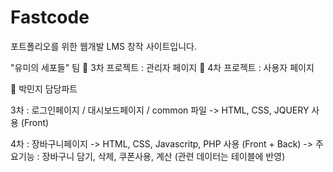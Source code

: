 # Fastcode

포트폴리오를 위한 웹개발 LMS 창작 사이트입니다.

"유미의 세포들" 팀
📁 3차 프로젝트 : 관리자 페이지
📁 4차 프로젝트 : 사용자 페이지

📌 박민지 담당파트

3차 : 로그인페이지 / 대시보드페이지 / common 파일
-> HTML, CSS, JQUERY 사용 (Front)

4차 : 장바구니페이지
-> HTML, CSS, Javascritp, PHP 사용 (Front + Back)
-> 주요기능 : 장바구니 담기, 삭제, 쿠폰사용, 계산 (관련 데이터는 테이블에 반영)
